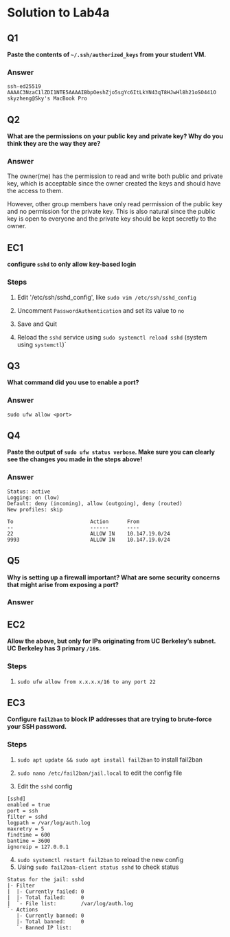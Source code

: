 # Solution to Lab4a

## Q1

**Paste the contents of `~/.ssh/authorized_keys` from your student VM.**

### Answer

```
ssh-ed25519 AAAAC3NzaC1lZDI1NTE5AAAAIBbpOeshZjo5sgYc6ItLkYN43qT8HJwHl8h21oSO441O skyzheng@Sky's MacBook Pro
```

## Q2

**What are the permissions on your public key and private key? Why do you think they are the way they are?**

### Answer

The owner(me) has the permission to read and write both public and private key, which is acceptable since the owner created the keys and should have the access to them. 

However, other group members have only read permission of the public key and no permission for the private key. This is also natural since the public key is open to everyone and the private key should be kept secretly to the owner.

## EC1

**configure `sshd` to only allow key-based login**

### Steps

1. Edit '/etc/ssh/sshd_config', like `sudo vim /etc/ssh/sshd_config`

2. Uncomment `PasswordAuthentication` and set its value to `no`

3. Save and Quit

4. Reload the `sshd` service using `sudo systemctl reload sshd` (system using `systemctl`)`

## Q3

**What command did you use to enable a port?**

### Answer

`sudo ufw allow <port>`

## Q4

**Paste the output of `sudo ufw status verbose`. Make sure you can clearly see the changes you made in the steps above!**

### Answer

```
Status: active
Logging: on (low)
Default: deny (incoming), allow (outgoing), deny (routed)
New profiles: skip

To                         Action      From
--                         ------      ----
22                         ALLOW IN    10.147.19.0/24
9993                       ALLOW IN    10.147.19.0/24
```

## Q5

**Why is setting up a firewall important? What are some security concerns that might arise from exposing a port?**

### Answer



## EC2

**Allow the above, but only for IPs originating from UC Berkeley’s subnet. UC Berkeley has 3 primary `/16`s.**

### Steps

1. `sudo ufw allow from x.x.x.x/16 to any port 22`

## EC3

**Configure `fail2ban` to block IP addresses that are trying to brute-force your SSH password.**

### Steps

1. `sudo apt update && sudo apt install fail2ban` to install fail2ban

2. `sudo nano /etc/fail2ban/jail.local` to edit the config file

3. Edit the `sshd` config

```File: /etc/fail2ban/jail.local
[sshd]
enabled = true
port = ssh
filter = sshd
logpath = /var/log/auth.log
maxretry = 5
findtime = 600
bantime = 3600
ignoreip = 127.0.0.1
```

4. `sudo systemctl restart fail2ban` to reload the new config
5. Using `sudo fail2ban-client status sshd` to check status
```
Status for the jail: sshd
|- Filter
|  |- Currently failed: 0
|  |- Total failed:     0
|  `- File list:        /var/log/auth.log
`- Actions
   |- Currently banned: 0
   |- Total banned:     0
   `- Banned IP list:
```

